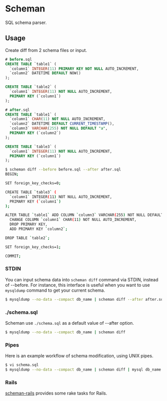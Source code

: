# Scheman
SQL schema parser.

## Usage
Create diff from 2 schema files or input.

```sql
# before.sql
CREATE TABLE `table1` (
  `column1` INTEGER(11) PRIMARY KEY NOT NULL AUTO_INCREMENT,
  `column2` DATETIME DEFAULT NOW()
);

CREATE TABLE `table2` (
  `column1` INTEGER(11) NOT NULL AUTO_INCREMENT,
  PRIMARY KEY (`column1`)
);
```

```sql
# after.sql
CREATE TABLE `table1` (
  `column1` CHAR(11) NOT NULL AUTO_INCREMENT,
  `column2` DATETIME DEFAULT CURRENT_TIMESTAMP(),
  `column3` VARCHAR(255) NOT NULL DEFAULT "a",
  PRIMARY KEY (`column2`)
);

CREATE TABLE `table3` (
  `column1` INTEGER(11) NOT NULL AUTO_INCREMENT,
  PRIMARY KEY (`column1`)
);
```

```sh
$ scheman diff --before before.sql --after after.sql
BEGIN;

SET foreign_key_checks=0;

CREATE TABLE `table3` (
  `column1` INTEGER(11) NOT NULL AUTO_INCREMENT,
  PRIMARY KEY (`column1`)
);

ALTER TABLE `table1` ADD COLUMN `column3` VARCHAR(255) NOT NULL DEFAULT "a",
  CHANGE COLUMN `column1` CHAR(11) NOT NULL AUTO_INCREMENT,
  DROP PRIMARY KEY,
  ADD PRIMARY KEY `column2`;

DROP TABLE `table2`;

SET foreign_key_checks=1;

COMMIT;
```

### STDIN
You can input schema data into `scheman diff` command via STDIN, instead of --before.
For instance, this interface is useful when you want to use `mysqldump` command to get your current schema.

```sh
$ mysqldump --no-data --compact db_name | scheman diff --after after.sql
```

### ./schema.sql
Scheman use `./schema.sql` as a default value of --after option.

```sh
$ mysqldump --no-data --compact db_name | scheman diff
```

### Pipes
Here is an example workflow of schema modification, using UNIX pipes.

```sh
$ vi schema.sql
$ mysqldump --no-data --compact db_name | scheman diff | mysql db_name
```

### Rails
[scheman-rails](https://github.com/r7kamura/scheman-rails) provides some rake tasks for Rails.
